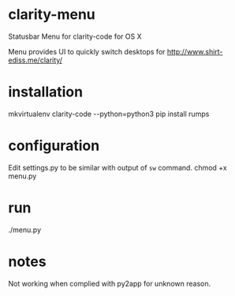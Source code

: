 # clarity-menu
Statusbar Menu for clarity-code for OS X

Menu provides UI to quickly switch desktops for http://www.shirt-ediss.me/clarity/

# installation

mkvirtualenv clarity-code --python=python3
pip install rumps

# configuration

Edit settings.py to be similar with output of `sw` command.
chmod +x menu.py

# run

./menu.py

# notes

Not working when complied with py2app for unknown reason.
